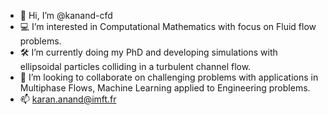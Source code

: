 - 👋 Hi, I’m @kanand-cfd
- 💻 I’m interested in Computational Mathematics with focus on Fluid flow problems.
- 🛠️ I’m currently doing my PhD and developing simulations with ellipsoidal particles colliding in a turbulent channel flow.
- 🔗 I’m looking to collaborate on challenging problems with applications in Multiphase Flows, Machine Learning applied to Engineering problems.
- 📫 karan.anand@imft.fr
